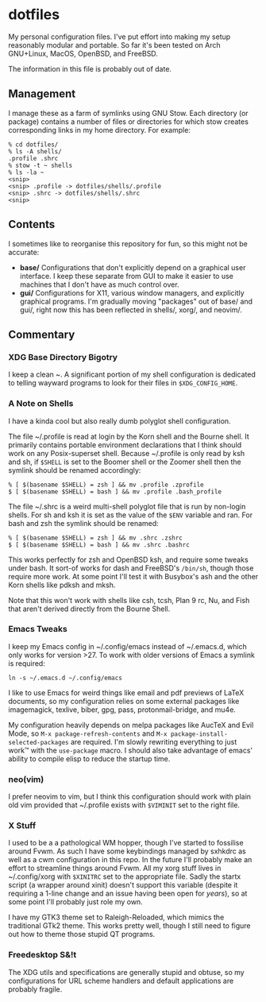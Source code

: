 # dotfiles

My personal configuration files. I've put effort into making my setup
reasonably modular and portable. So far it's been tested on Arch
GNU+Linux, MacOS, OpenBSD, and FreeBSD. 

The information in this file is probably out of date.

## Management
I manage these as a farm of symlinks using GNU Stow. Each directory
(or package) contains a number of files or directories for which
stow creates corresponding links in my home directory. For example:

    % cd dotfiles/
    % ls -A shells/
    .profile .shrc
    % stow -t ~ shells
    % ls -la ~
    <snip>
    <snip> .profile -> dotfiles/shells/.profile
    <snip> .shrc -> dotfiles/shells/.shrc
    <snip>
    
## Contents
I sometimes like to reorganise this repository for fun, so this might
not be accurate:
* **base/** Configurations that don't explicitly depend on a
  graphical user interface. I keep these separate from GUI to make it
  easier to use machines that I don't have as much control over.
* **gui/** Configurations for X11, various window managers, and
  explicitly graphical programs.
I'm gradually moving "packages" out of base/ and gui/, right now this 
has been reflected in shells/, xorg/, and neovim/.

## Commentary
### XDG Base Directory Bigotry
I keep a clean ~. A significant portion of my shell configuration is
dedicated to telling wayward programs to look for their files in
`$XDG_CONFIG_HOME`.

### A Note on Shells
I have a kinda cool but also really dumb polyglot shell configuration.

The file ~/.profile is read at login by the Korn shell and the Bourne
shell. It primarily contains portable environment declarations that I
think should work on any Posix-superset shell. Because ~/.profile is
only read by ksh and sh, if `$SHELL` is set to the Boomer shell or the 
Zoomer shell then the symlink should be renamed accordingly:

    % [ $(basename $SHELL) = zsh ] && mv .profile .zprofile
    $ [ $(basename $SHELL) = bash ] && mv .profile .bash_profile

The file ~/.shrc is a weird multi-shell polyglot file that is run by
non-login shells. For sh and ksh it is set as the value of the `$ENV`
variable and ran. For bash and zsh the symlink should be renamed:

    % [ $(basename $SHELL) = zsh ] && mv .shrc .zshrc
    $ [ $(basename $SHELL) = bash ] && mv .shrc .bashrc

This works perfectly for zsh and OpenBSD ksh, and require some tweaks
under bash. It sort-of works for dash and FreeBSD's `/bin/sh`, though
those require more work. At some point I'll test it with Busybox's ash
and the other Korn shells like pdksh and mksh.

Note that this won't work with shells like csh, tcsh, Plan 9 rc, Nu,
and Fish that aren't derived directly from the Bourne Shell.

### Emacs Tweaks
I keep my Emacs config in ~/.config/emacs instead of ~/.emacs.d, which
only works for version >27. To work with older versions of Emacs a
symlink is required:

    ln -s ~/.emacs.d ~/.config/emacs
    
I like to use Emacs for weird things like email and pdf previews of
LaTeX documents, so my configuration relies on some external packages
like imagemagick, texlive, biber, gpg, pass, protonmail-bridge, and mu4e. 

My configuration heavily depends on melpa packages like AucTeX and
Evil Mode, so `M-x package-refresh-contents` and `M-x
package-install-selected-packages` are required. I'm slowly rewriting
everything to just work™ with the `use-package` macro. I should also
take advantage of emacs' ability to compile elisp to reduce the
startup time.

### neo(vim)
I prefer neovim to vim, but I think this configuration should work
with plain old vim provided that ~/.profile exists with `$VIMINIT` set
to the right file.

### X Stuff
I used to be a a pathological WM hopper, though I've started to
fossilise around Fvwm. As such I have some keybindings managed by
sxhkdrc as well as a cwm configuration in this repo. In the future
I'll probably make an effort to streamline things around Fvwm. All my
xorg stuff lives in ~/.config/xorg with `$XINITRC` set to the
appropriate file. Sadly the startx script (a wrapper around xinit)
doesn't support this variable (despite it requiring a 1-line change
and an issue having been open for *years*), so at some point I'll
probably just role my own.

I have my GTK3 theme set to Raleigh-Reloaded, which mimics the
traditional GTk2 theme. This works pretty well, though I still need to
figure out how to theme those stupid QT programs.

### Freedesktop S&!t
The XDG utils and specifications are generally stupid and obtuse, so
my configurations for URL scheme handlers and default applications are
probably fragile.
